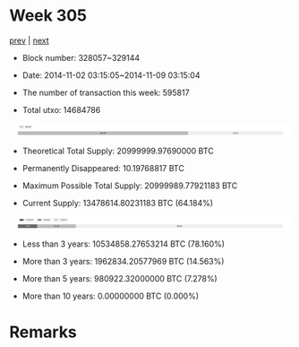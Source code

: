 # Week 305

[prev](week0304.md) | [next](week0306.md)

- Block number: 328057~329144

- Date: 2014-11-02 03:15:05~2014-11-09 03:15:04

- The number of transaction this week: 595817

- Total utxo: 14684786

![](../images/mined_week0305.png)

- Theoretical Total Supply: 20999999.97690000 BTC

- Permanently Disappeared: 10.19768817 BTC

- Maximum Possible Total Supply: 20999989.77921183 BTC

- Current Supply: 13478614.80231183 BTC (64.184%)

![](../images/year_week0305.png)


- Less than 3 years: 10534858.27653214 BTC (78.160%)

- More than 3 years: 1962834.20577969 BTC (14.563%)

- More than 5 years: 980922.32000000 BTC (7.278%)

- More than 10 years: 0.00000000 BTC (0.000%)

# Remarks

